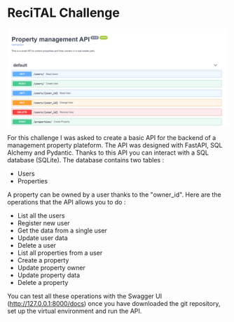 # ReciTAL Challenge


![](https://github.com/johanndesoyres/ReciTAL_Challenge/blob/master/SwaggerUI_Screenshot.png)

For this challenge I was asked to create a basic API for the backend of a management property plateform.
The API was designed with FastAPI, SQL Alchemy and Pydantic. Thanks to this API you can interact with a 
SQL database (SQLite). The database contains two tables :

- Users
- Properties


A property can be owned by a user thanks to the "owner_id". Here are the operations that the API
allows you to do :

- List all the users
- Register new user
- Get the data from a single user
- Update user data
- Delete a user
- List all properties from a user
- Create a property
- Update property owner
- Update property data
- Delete a property

You can test all these operations with the Swagger UI (http://127.0.0.1:8000/docs) once you have
downloaded the git repository, set up the virtual environment and run the API.

